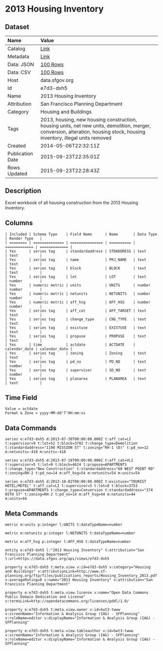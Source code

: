 # 2013 Housing Inventory

## Dataset

| Name | Value |
| :--- | :---- |
| Catalog | [Link](https://catalog.data.gov/dataset/2013-housing-inventory-b6675) |
| Metadata | [Link](https://data.sfgov.org/api/views/e7d3-dxh5) |
| Data: JSON | [100 Rows](https://data.sfgov.org/api/views/e7d3-dxh5/rows.json?max_rows=100) |
| Data: CSV | [100 Rows](https://data.sfgov.org/api/views/e7d3-dxh5/rows.csv?max_rows=100) |
| Host | data.sfgov.org |
| Id | e7d3-dxh5 |
| Name | 2013 Housing Inventory |
| Attribution | San Francisco Planning Department |
| Category | Housing and Buildings |
| Tags | 2013, housing, new housing construction, housing units, net new units, demolition, merger, conversion, alteration, housing stock, housing inventory, illegal units removed |
| Created | 2014-05-06T22:32:11Z |
| Publication Date | 2015-09-23T22:35:01Z |
| Rows Updated | 2015-09-23T22:28:43Z |

## Description

Excel workbook of all housing construction from the 2013 Housing Inventory.

## Columns

```ls
| Included | Schema Type    | Field Name      | Name       | Data Type     | Render Type   |
| ======== | ============== | =============== | ========== | ============= | ============= |
| Yes      | series tag     | standardaddress | STDADDRESS | text          | text          |
| Yes      | series tag     | name            | PRJ_NAME   | text          | text          |
| Yes      | series tag     | block           | BLOCK      | text          | text          |
| Yes      | series tag     | lot             | LOT        | text          | number        |
| Yes      | numeric metric | units           | UNITS      | number        | number        |
| Yes      | numeric metric | netunits        | NETUNITS   | number        | number        |
| Yes      | numeric metric | aff_hsg         | AFF_HSG    | number        | number        |
| Yes      | series tag     | aff_cat         | AFF_TARGET | text          | text          |
| Yes      | series tag     | change_type     | CNG_TYPE   | text          | text          |
| Yes      | series tag     | existuse        | EXISTUSE   | text          | text          |
| Yes      | series tag     | propuse         | PROPUSE    | text          | text          |
| Yes      | time           | actdate         | ACTDATE    | calendar_date | calendar_date |
| Yes      | series tag     | zoning          | Zoning     | text          | text          |
| Yes      | series tag     | pd_no           | PD_NO      | text          | number        |
| Yes      | series tag     | supervisor      | SD_NO      | text          | number        |
| Yes      | series tag     | planarea        | PLANAREA   | text          | text          |
```

## Time Field

```ls
Value = actdate
Format & Zone = yyyy-MM-dd'T'HH:mm:ss
```

## Data Commands

```ls
series e:e7d3-dxh5 d:2013-07-30T00:00:00.000Z t:aff_cat=LI t:supervisor=9 t:lot=52 t:block=3702 t:change_type=Demolition t:standardaddress="1190 MISSION ST" t:zoning="RH-1 (D)" t:pd_no=12 m:netunits=-418 m:units=-418

series e:e7d3-dxh5 d:2013-07-18T00:00:00.000Z t:aff_cat=VLI t:supervisor=5 t:lot=9 t:block=4624 t:propuse=APARTMENTS t:change_type="New Construction" t:standardaddress="60 WEST POINT RD" t:zoning=RH-2 t:pd_no=14 m:aff_hsg=54 m:netunits=54 m:units=54

series e:e7d3-dxh5 d:2013-10-02T00:00:00.000Z t:existuse="TOURIST HOTEL/MOTEL" t:aff_cat=LI t:supervisor=5 t:lot=8 t:block=3753 t:propuse=APARTMENTS t:change_type=Conversion t:standardaddress="374 05TH ST" t:zoning=RH-2 t:pd_no=14 m:aff_hsg=44 m:netunits=44 m:units=44
```

## Meta Commands

```ls
metric m:units p:integer l:UNITS t:dataTypeName=number

metric m:netunits p:integer l:NETUNITS t:dataTypeName=number

metric m:aff_hsg p:integer l:AFF_HSG t:dataTypeName=number

entity e:e7d3-dxh5 l:"2013 Housing Inventory" t:attribution="San Francisco Planning Department" t:url=https://data.sfgov.org/api/views/e7d3-dxh5

property e:e7d3-dxh5 t:meta.view v:id=e7d3-dxh5 v:category="Housing and Buildings" v:attributionLink=http://www.sf-planning.org/ftp/files/publications_reports/Housing_Inventory_2013.pdf v:averageRating=0 v:name="2013 Housing Inventory" v:attribution="San Francisco Planning Department"

property e:e7d3-dxh5 t:meta.view.license v:name="Open Data Commons Public Domain Dedication and License" v:termsLink=http://opendatacommons.org/licenses/pddl/1.0/

property e:e7d3-dxh5 t:meta.view.owner v:id=hwt3-twww v:screenName="Information & Analysis Group (IAG) - SFPlanning" v:roleName=editor v:displayName="Information & Analysis Group (IAG) - SFPlanning"

property e:e7d3-dxh5 t:meta.view.tableauthor v:id=hwt3-twww v:screenName="Information & Analysis Group (IAG) - SFPlanning" v:roleName=editor v:displayName="Information & Analysis Group (IAG) - SFPlanning"
```